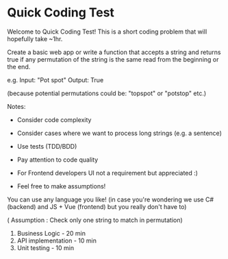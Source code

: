 
# Quick Coding Test

Welcome to  Quick Coding Test! This is a short coding problem that will hopefully take ~1hr.

Create a basic web app or write a function that accepts a string and returns true if any permutation of the string is the same read from the beginning or the end.

e.g. Input: "Pot spot" Output: True 

(because potential permutations could be: "topspot" or "potstop" etc.)

Notes:

- Consider code complexity

- Consider cases where we want to process long strings (e.g. a sentence)

- Use tests (TDD/BDD)

- Pay attention to code quality

- For Frontend developers UI not a requirement but appreciated :) 

- Feel free to make assumptions!

You can use any language you like! (in case you're wondering we use C# (backend) and JS + Vue (frontend) but you really don't have to)


( Assumption : Check only one string to match in permutation)

1. Business Logic - 20 min
2. API implementation - 10 min
3. Unit testing - 10 min
